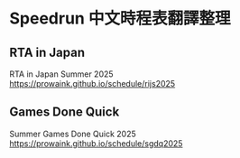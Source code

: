 # Speedrun 中文時程表翻譯整理


## RTA in Japan

RTA in Japan Summer 2025  
https://prowaink.github.io/schedule/rijs2025


## Games Done Quick

Summer Games Done Quick 2025  
https://prowaink.github.io/schedule/sgdq2025
